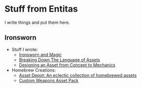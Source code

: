 # Stuff from Entitas

I write things and put them here.

## Ironsworn
- Stuff I wrote:
  - [Ironsworn and Magic](/ironsworn-magic.md)
  - [Breaking Down The Language of Assets](/asset-language.md)
  - [Designing an Asset from Concept to Mechanics](/asset-design.md)
- Homebrew Creations:
  - [Asset Depot: An eclectic collection of homebrewed assets](/asset-depot.md)
  - [Custom Weapons Asset Pack](/custom-weapons/index.md)